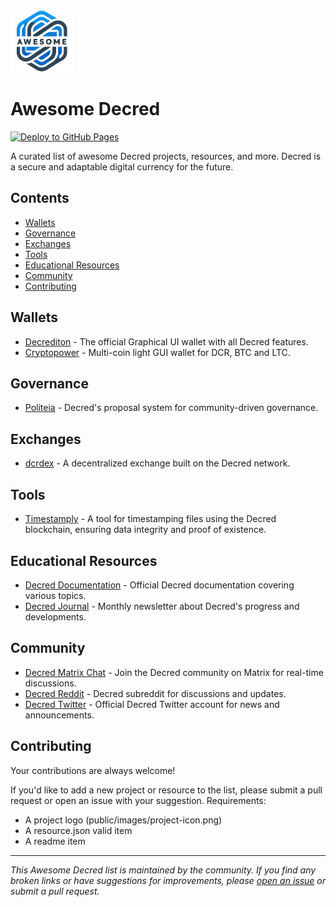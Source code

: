 <img src="https://github.com/MyWay/awesome-decred/blob/main/public/images/logo.webp?raw=true" width="100" alt="Logo"/>

# Awesome Decred

[![Deploy to GitHub Pages](https://github.com/MyWay/awesome-decred/actions/workflows/deploy.yml/badge.svg)](https://github.com/MyWay/awesome-decred/actions/workflows/deploy.yml)

A curated list of awesome Decred projects, resources, and more. Decred is a secure and adaptable digital currency for the future.

## Contents

-   [Wallets](#wallets)
-   [Governance](#governance)
-   [Exchanges](#exchanges)
-   [Tools](#tools)
-   [Educational Resources](#educational-resources)
-   [Community](#community)
-   [Contributing](#contributing)

## Wallets

-   [Decrediton](https://github.com/decred/decred-binaries/releases/) - The official Graphical UI wallet with all Decred features.
-   [Cryptopower](https://github.com/crypto-power/cryptopower/releases/) - Multi-coin light GUI wallet for DCR, BTC and LTC.

## Governance

-   [Politeia](https://proposals.decred.org) - Decred's proposal system for community-driven governance.

## Exchanges

-   [dcrdex](https://dex.decred.org) - A decentralized exchange built on the Decred network.

## Tools

-   [Timestamply](https://timestamp.decred.org/) - A tool for timestamping files using the Decred blockchain, ensuring data integrity and proof of existence.

## Educational Resources

-   [Decred Documentation](https://docs.decred.org/) - Official Decred documentation covering various topics.
-   [Decred Journal](https://xaur.github.io/decred-news/) - Monthly newsletter about Decred's progress and developments.

## Community

-   [Decred Matrix Chat](https://chat.decred.org/) - Join the Decred community on Matrix for real-time discussions.
-   [Decred Reddit](https://www.reddit.com/r/decred/) - Decred subreddit for discussions and updates.
-   [Decred Twitter](https://twitter.com/decredproject) - Official Decred Twitter account for news and announcements.

## Contributing

Your contributions are always welcome!

If you'd like to add a new project or resource to the list, please submit a pull request or open an issue with your suggestion. Requirements:

-   A project logo (public/images/project-icon.png)
-   A resource.json valid item
-   A readme item

---

_This Awesome Decred list is maintained by the community. If you find any broken links or have suggestions for improvements, please [open an issue](https://github.com/decred/awesome-decred/issues/new) or submit a pull request._
